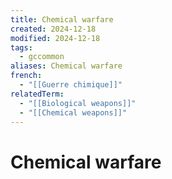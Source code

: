 ```yaml
---
title: Chemical warfare
created: 2024-12-18
modified: 2024-12-18
tags:
  - gccommon
aliases: Chemical warfare
french:
  - "[[Guerre chimique]]"
relatedTerm:
  - "[[Biological weapons]]"
  - "[[Chemical weapons]]"
---
```

# Chemical warfare
